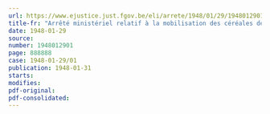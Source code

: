 ```yaml
---
url: https://www.ejustice.just.fgov.be/eli/arrete/1948/01/29/1948012901/justel
title-fr: "Arrêté ministériel relatif à la mobilisation des céréales de la récolte 1947"
date: 1948-01-29
source:
number: 1948012901
page: 888888
case: 1948-01-29/01
publication: 1948-01-31
starts:
modifies:
pdf-original:
pdf-consolidated:
---
```


